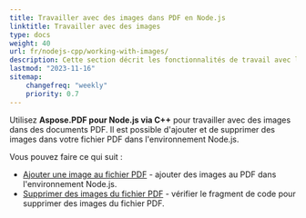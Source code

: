 ```yaml
---
title: Travailler avec des images dans PDF en Node.js
linktitle: Travailler avec des images
type: docs
weight: 40
url: fr/nodejs-cpp/working-with-images/
description: Cette section décrit les fonctionnalités de travail avec les images dans un fichier PDF en Node.js.
lastmod: "2023-11-16"
sitemap:
    changefreq: "weekly"
    priority: 0.7
---
```


Utilisez **Aspose.PDF pour Node.js via C++** pour travailler avec des images dans des documents PDF. Il est possible d'ajouter et de supprimer des images dans votre fichier PDF dans l'environnement Node.js.

Vous pouvez faire ce qui suit :

- [Ajouter une image au fichier PDF](/pdf/nodejs-cpp/add-image-to-pdf/) - ajouter des images au PDF dans l'environnement Node.js.
- [Supprimer des images du fichier PDF](/pdf/nodejs-cpp/delete-images-from-pdf-file/) - vérifier le fragment de code pour supprimer des images du fichier PDF.